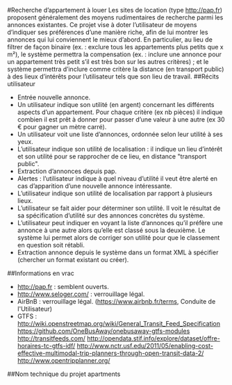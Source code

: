#Recherche d’appartement à louer
Les sites de location (type http://pap.fr) proposent généralement des moyens rudimentaires de recherche parmi les annonces existantes. Ce projet vise à doter l’utilisateur de moyens d’indiquer ses préférences d’une manière riche, afin de lui montrer les annonces qui lui conviennent le mieux d’abord. En particulier, au lieu de filtrer de façon binaire (ex. : exclure tous les appartements plus petits que x m²), le système permettra la compensation (ex. : inclure une annonce pour un appartement très petit s’il est très bon sur les autres critères) ; et le système permettra d’inclure comme critère la distance (en transport public) à des lieux d’intérêts pour l’utilisateur tels que son lieu de travail.
##Récits utilisateur
* Entrée nouvelle annonce.
* Un utilisateur indique son utilité (en argent) concernant les différents aspects d’un appartement. Pour chaque critère (ex nb pièces) il indique combien il est prêt à donner pour passer d’une valeur à une autre (ex 30 € pour gagner un mètre carré).
* Un utilisateur voit une liste d’annonces, ordonnée selon leur utilité à ses yeux.
* L’utilisateur indique son utilité de localisation : il indique un lieu d’intérêt et son utilité pour se rapprocher de ce lieu, en distance "transport public".
* Extraction d’annonces depuis pap.
* Alertes : l’utilisateur indique à quel niveau d’utilité il veut être alerté en cas d’apparition d’une nouvelle annonce intéressante.
* L’utilisateur indique son utilité de localisation par rapport à plusieurs lieux.
* L’utilisateur se fait aider pour déterminer son utilité. Il voit le résultat de sa spécification d’utilité sur des annonces concrètes du système.
* L’utilisateur peut indiquer en voyant la liste d’annonces qu’il préfère une annonce à une autre alors qu’elle est classé sous la deuxième. Le système lui permet alors de corriger son utilité pour que le classement en question soit rétabli.
* Extraction annonce depuis le système dans un format XML à spécifier (chercher un format existant ou créer).

##Informations en vrac
* http://pap.fr : semblent ouverts.
* http://www.seloger.com/ : verrouillage légal.
* AirBnB : verrouillage légal. (https://www.airbnb.fr/terms, Conduite de l'Utilisateur)
* GTFS : http://wiki.openstreetmap.org/wiki/General_Transit_Feed_Specification https://github.com/OneBusAway/onebusaway-gtfs-modules http://transitfeeds.com/ http://opendata.stif.info/explore/dataset/offre-horaires-tc-gtfs-idf/
http://www.nctr.usf.edu/2011/05/enabling-cost-effective-multimodal-trip-planners-through-open-transit-data-2/
http://www.opentripplanner.org/ 

##Nom technique du projet
apartments